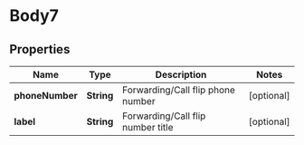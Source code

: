 
# Body7

## Properties
Name | Type | Description | Notes
------------ | ------------- | ------------- | -------------
**phoneNumber** | **String** | Forwarding/Call flip phone number |  [optional]
**label** | **String** | Forwarding/Call flip number title |  [optional]



